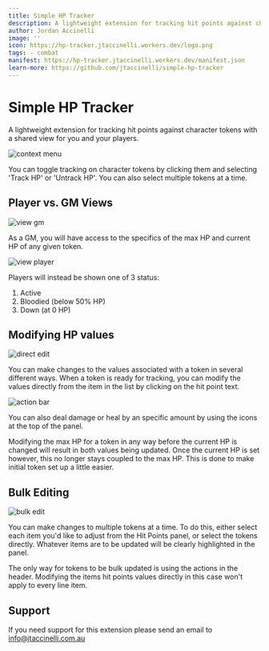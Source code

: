 ```yaml
---
title: Simple HP Tracker
description: A lightweight extension for tracking hit points against character tokens.
author: Jordan Accinelli
image: ''
icon: https://hp-tracker.jtaccinelli.workers.dev/logo.png
tags: - combat
manifest: https://hp-tracker.jtaccinelli.workers.dev/manifest.json
learn-more: https://github.com/jtaccinelli/simple-hp-tracker
---
```


# Simple HP Tracker

A lightweight extension for tracking hit points against character tokens with a shared view for you and your players.

![context menu]()

You can toggle tracking on character tokens by clicking them and selecting 'Track HP' or 'Untrack HP'. You can also select multiple tokens at a time.

## Player vs. GM Views

![view gm]()

As a GM, you will have access to the specifics of the max HP and current HP of any given token.

![view player]()

Players will instead be shown one of 3 status:

1. Active
2. Bloodied (below 50% HP)
3. Down (at 0 HP)

## Modifying HP values

![direct edit]()

You can make changes to the values associated with a token in several different ways. When a token is ready for tracking, you can modify the values directly from the item in the list by clicking on the hit point text.

![action bar]()

You can also deal damage or heal by an specific amount by using the icons at the top of the panel.

Modifying the max HP for a token in any way before the current HP is changed will result in both values being updated. Once the current HP is set however, this no longer stays coupled to the max HP. This is done to make initial token set up a little easier.

## Bulk Editing

![bulk edit]()

You can make changes to multiple tokens at a time. To do this, either select each item you'd like to adjust from the Hit Points panel, or select the tokens directly. Whatever items are to be updated will be clearly highlighted in the panel.

The only way for tokens to be bulk updated is using the actions in the header. Modifying the items hit points values directly in this case won't apply to every line item.

## Support

If you need support for this extension please send an email to info@jtaccinelli.com.au
